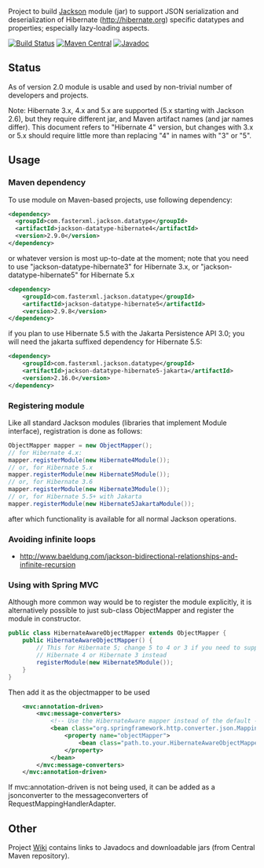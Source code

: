 Project to build [Jackson](../../../jackson) module (jar) to
support JSON serialization and deserialization of Hibernate (http://hibernate.org) specific datatypes
and properties; especially lazy-loading aspects.

[![Build Status](https://travis-ci.org/FasterXML/jackson-datatype-hibernate.svg?branch=master)](https://travis-ci.org/FasterXML/jackson-datatype-hibernate)
[![Maven Central](https://maven-badges.herokuapp.com/maven-central/com.fasterxml.jackson.datatype/jackson-datatype-hibernate5/badge.svg)](https://maven-badges.herokuapp.com/maven-central/com.fasterxml.jackson.datatype/jackson-datatype-hibernate5/)
[![Javadoc](https://javadoc.io/badge/com.fasterxml.jackson.datatype/jackson-datatype-hibernate5.svg)](http://www.javadoc.io/doc/com.fasterxml.jackson.datatype/jackson-datatype-hibernate5)

## Status

As of version 2.0 module is usable and used by non-trivial number of developers and projects.

Note: Hibernate 3.x, 4.x and 5.x are supported (5.x starting with Jackson 2.6),
but they require different jar, and Maven artifact names (and jar names differ).
This document refers to "Hibernate 4" version, but changes with 3.x or 5.x should require
little more than replacing "4" in names with "3" or "5".

## Usage

### Maven dependency

To use module on Maven-based projects, use following dependency:

```xml
<dependency>
  <groupId>com.fasterxml.jackson.datatype</groupId>
  <artifactId>jackson-datatype-hibernate4</artifactId>
  <version>2.9.0</version>
</dependency>    
```

or whatever version is most up-to-date at the moment;
note that you need to use "jackson-datatype-hibernate3" for Hibernate 3.x,
or "jackson-datatype-hibernate5" for Hibernate 5.x

```xml
<dependency>
    <groupId>com.fasterxml.jackson.datatype</groupId>
    <artifactId>jackson-datatype-hibernate5</artifactId>
    <version>2.9.8</version>
</dependency>
```

if you plan to use Hibernate 5.5 with the Jakarta Persistence API 3.0;
you will need the jakarta suffixed dependency for Hibernate 5.5:

```xml
<dependency>
    <groupId>com.fasterxml.jackson.datatype</groupId>
    <artifactId>jackson-datatype-hibernate5-jakarta</artifactId>
    <version>2.16.0</version>
</dependency>
```

### Registering module

Like all standard Jackson modules (libraries that implement Module interface), registration is done as follows:

```java
ObjectMapper mapper = new ObjectMapper();
// for Hibernate 4.x:
mapper.registerModule(new Hibernate4Module());
// or, for Hibernate 5.x
mapper.registerModule(new Hibernate5Module());
// or, for Hibernate 3.6
mapper.registerModule(new Hibernate3Module());
// or, for Hibernate 5.5+ with Jakarta
mapper.registerModule(new Hibernate5JakartaModule());
```

after which functionality is available for all normal Jackson operations.

### Avoiding infinite loops

* http://www.baeldung.com/jackson-bidirectional-relationships-and-infinite-recursion

### Using with Spring MVC

Although more common way would be to register the module explicitly, it is alternatively
possible to just sub-class ObjectMapper and register the module in constructor.

```java
public class HibernateAwareObjectMapper extends ObjectMapper {
    public HibernateAwareObjectMapper() {
        // This for Hibernate 5; change 5 to 4 or 3 if you need to support
        // Hibernate 4 or Hibernate 3 instead
        registerModule(new Hibernate5Module());
    }
}
```    

Then add it as the objectmapper to be used

```xml
    <mvc:annotation-driven>
        <mvc:message-converters>
            <!-- Use the HibernateAware mapper instead of the default -->
            <bean class="org.springframework.http.converter.json.MappingJackson2HttpMessageConverter">
                <property name="objectMapper">
                    <bean class="path.to.your.HibernateAwareObjectMapper" />
                </property>
            </bean>
        </mvc:message-converters>
    </mvc:annotation-driven>
```

If mvc:annotation-driven is not being used, it can be added as a jsonconverter to the messageconverters of RequestMappingHandlerAdapter.

## Other

Project [Wiki](../../wiki) contains links to Javadocs and downloadable jars (from Central Maven repository).
